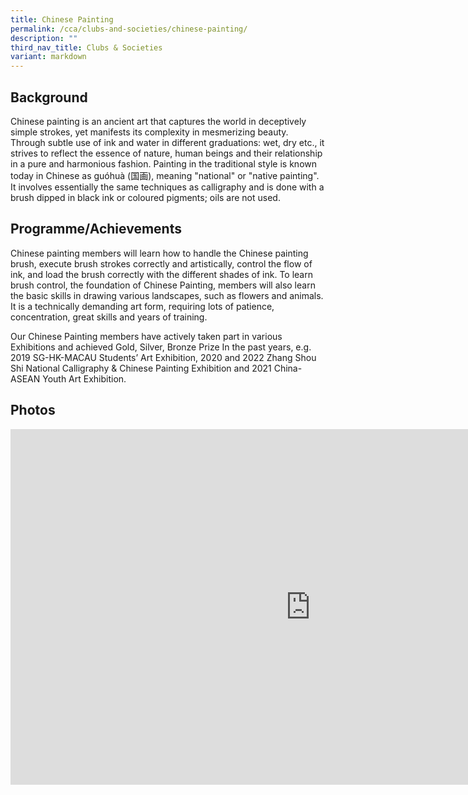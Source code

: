 ```yaml
---
title: Chinese Painting
permalink: /cca/clubs-and-societies/chinese-painting/
description: ""
third_nav_title: Clubs & Societies
variant: markdown
---
```

Background
----------

Chinese painting is an ancient art that captures the world in deceptively simple strokes, yet manifests its complexity in mesmerizing beauty. Through subtle use of ink and water in different graduations: wet, dry etc., it strives to reflect the essence of nature, human beings and their relationship in a pure and harmonious fashion. Painting in the traditional style is known today in Chinese as guóhuà (国画), meaning "national" or "native painting". It involves essentially the same techniques as calligraphy and is done with a brush dipped in black ink or coloured pigments; oils are not used.

  

Programme/Achievements
----------------------

Chinese painting members will learn how to handle the Chinese painting brush, execute brush strokes correctly and artistically, control the flow of ink, and load the brush correctly with the different shades of ink. To learn brush control, the foundation of Chinese Painting, members will also learn the basic skills in drawing various landscapes, such as flowers and animals. It is a technically demanding art form, requiring lots of patience, concentration, great skills and years of training.

  

Our Chinese Painting members have actively taken part in various Exhibitions and achieved Gold, Silver, Bronze Prize In the past years, e.g. 2019 SG-HK-MACAU Students’ Art Exhibition, 2020 and 2022 Zhang Shou Shi National Calligraphy &amp; Chinese Painting Exhibition and 2021 China-ASEAN Youth Art Exhibition.

  

Photos
------

<iframe allowfullscreen="true" height="569" width="960" frameborder="0" src="https://docs.google.com/presentation/d/e/2PACX-1vR3HEIbNi9phYPm8EMrbTI8aQwaxY-8osOE78DtSBTTmT2IXAzb70omNqeS1PcCZlVmWSvI5aI2wLIU/embed?start=false&amp;loop=false&amp;delayms=3000"></iframe>
